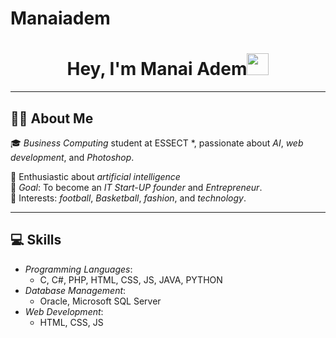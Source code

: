 # Manaiadem
<h1 align="center"><b>Hey, I'm Manai Adem</b><img src="https://media.giphy.com/media/hvRJCLFzcasrR4ia7z/giphy.gif" width="35"></h1>

---

<!-- About me -->
## 👨‍💻 About Me
🎓 *Business Computing* student at ESSECT *, passionate about *AI*, *web development*, and *Photoshop*.  

🚀 Enthusiastic about *artificial intelligence*  
🎯 *Goal*: To become an *IT Start-UP founder* and *Entrepreneur*.  
🎨 Interests: *football*, *Basketball*, *fashion*, and *technology*.  

---

## 💻 Skills
- *Programming Languages*:  
  - C, C#, PHP, HTML, CSS, JS, JAVA, PYTHON  
- *Database Management*:  
  - Oracle, Microsoft SQL Server  
- *Web Development*:  
  -  HTML, CSS, JS  

